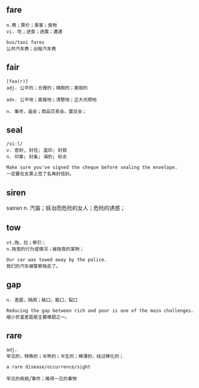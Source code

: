 ## fare
```
n.费；票价；乘客；食物
vi. 吃；进食；进展；遭遇

bus/taxi fares
公共汽车费；出租汽车费
```

## fair
```
[feə(r)]
adj. 公平的；合理的；晴朗的；美丽的

adv. 公平地；直接地；清楚地；正大光明地

n. 集市，庙会；商品交易会，展览会；
```
## seal
```
/siːl/
v. 密封, 封住; 盖印; 封锁
n. 印章; 封条; 海豹; 标志

Make sure you've signed the cheque before sealing the envelope.
一定要在支票上签了名再封信封。
```

## siren
saɪrən
n. 汽笛；妖冶而危险的女人；危险的诱惑；


## tow
```
vt.拖，拉；牵引；
n.拖曳的行为或情况；被拖曳的某物；

Our car was towed away by the police.
我们的汽车被警察拖走了。
```

## gap
```
n. 差距，隔阂；缺口，豁口，裂口

Reducing the gap between rich and poor is one of the main challenges.
缩小贫富差距是主要难题之一。
```

## rare
```
adj.
罕见的，特殊的；半熟的；半生的；稀薄的，经过稀化的；

a rare disease/occurrence/sight

罕见的疾病╱事件；难得一见的事物
```